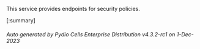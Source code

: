 






This service provides endpoints for security policies.

[:summary]

###### Auto generated by Pydio Cells Enterprise Distribution v4.3.2-rc1 on 1-Dec-2023
